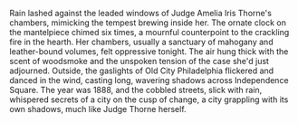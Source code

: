 Rain lashed against the leaded windows of Judge Amelia Iris Thorne's chambers, mimicking the tempest brewing inside her.  The ornate clock on the mantelpiece chimed six times, a mournful counterpoint to the crackling fire in the hearth.  Her chambers, usually a sanctuary of mahogany and leather-bound volumes, felt oppressive tonight.  The air hung thick with the scent of woodsmoke and the unspoken tension of the case she'd just adjourned.  Outside, the gaslights of Old City Philadelphia flickered and danced in the wind, casting long, wavering shadows across Independence Square.  The year was 1888, and the cobbled streets, slick with rain, whispered secrets of a city on the cusp of change, a city grappling with its own shadows, much like Judge Thorne herself.
